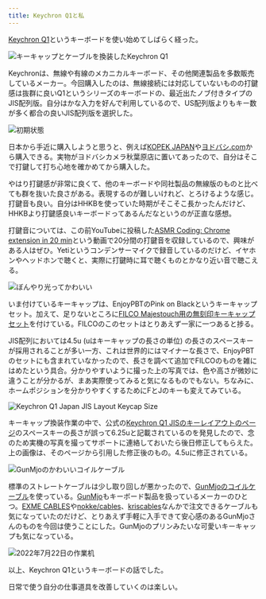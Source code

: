 ```yaml
---
title: Keychron Q1と私
---
```

[Keychron Q1](https://www.keychron.com/products/keychron-q1-qmk-custom-mechanical-keyboard-japan-jis-layout)というキーボードを使い始めてしばらく経った。

![](https://lh3.googleusercontent.com/docs/ADP-6oF-6Lih_ir4SRSBU8EoxB0F_pMkc9vFu0oZuKauLq7Z5hI1X1B0JWEZB2KyZVjDCs7Frnffk6wH_ANVmMJHIquNneZQarBuUtShNYxRP2ZgRSl09j0hBNPuiEOSgJ1pYiCHajDrbx9T2IyyOG1Kw75wEuZQ2YhDAOgMMenXs1HdkcH67p_pl_fW62hzSdh_5GIKhXQX9CTIbfWUrkUdFIH9i_Iyt3Ph3GrLQLPxmN1oKdZKXgn2m4qiMy8d1RVBsPhEOxm27rtO8pq3LWWDXgQs2I8JHhARtGcv-s8OrerH7_tIeMPmSrfQtKXcrQ1lKTbZpkHRBSu9QRfVRahFIZwTGGU3TGohrswXDIesDUyjYS4LEW6FZRgQkjLYi860EJ0TZpRYpNAYhe1YpmmPJw2tixnEnGRPXVttP8SpWW3baVktRLNl9-Q26FWVNH4vWUUHpavGFvLnhoOvRrkgksHllr0tg1gb-MKtAZOwb9iDpPOUwEcNRMMW56wMnsFjKFT7l4N0JC_lvwsAb1CwrZB2G7JoCijoJDjwZzEofloMWugzZnZGut1T9fUFAICkx2CvgBgnPnsVl-k0ikK9K1X_2kjbw1BW9XPXPiCBtmZB1mHxk5oER86OIQvJKCkb7oCWEDZJG7DJmLmR2xkX9n-zXT9vn-rjJP8Bu27CYLEvC69mG4XzBlUDhQRrS5SqclsG5y4EpyuA1G0p_K2vUmJzkdg2TwiSHUBFstQyYfafRQsQK00xX8MCV0Lhb-68owlk9xRRbAWVZZMtNLyaTB_DbVGckG5vbpKEOUlduG_HfPLrHZ6zNjofFiI6hXaTg6RhLlft0-Q4pAZ5Bqx-8XFSLkDIeDa73AgdLMJ9kp5tMwFMmYikbjiLYh8MUvCeptHvV73A6Y-cn0xU2QXiKa4wOtf3HQmejRLUXjZqQGVWfoWU20YpuapossQoQarvTiNCasJk0EjPMHOFHjA1Anj32vdD6Vx6IOkHIZvKnQjIZNNmYSlcBxcm5WSaQb8cIxk4IqeRLcE6u2q6Xs45JlvF4iDpXryWLTUWtNNOcvlgm7miCKxCCvbKu_6OuoPRPnEeuEaSEIBInJFzzjK9GwmWUcTGo5s7h0aTeYjulcJQxVANEBNPzCnP3-jzM-qD1gjMPpk_0h5GmYetsKOC9KIZGcnn4fqHJJLL3gADQyjzCbJjliHfDvPYmnSh55g45852ymW78iwMISiXMp6ledlfUidJ1B3DGt7ghRDBsQtDeB_qYA "キーキャップとケーブルを換装したKeychron Q1")

Keychronは、無線や有線のメカニカルキーボード、その他関連製品を多数販売しているメーカー。今回購入したのは、無線接続には対応していないものの打鍵感は抜群に良いQ1というシリーズのキーボードの、最近出たノブ付きタイプのJIS配列版。自分はかな入力を好んで利用しているので、US配列版よりもキー数が多く都合の良いJIS配列版を選択した。

![](https://lh3.googleusercontent.com/docs/ADP-6oESyRvoiIwIImUhu2PgwZowujDfJ8h-UOqWK_Hb32fgo4v4i4wFkajv4022jyTFRK6i-DZCZugVUNlaXsPnu10nFU_Xifr83pkXLpuTMv3viw0FFuVZAmb0q5gm4n72Qbla9dOAVsnY0KMWM9k5Ir1bm6xp5XSmWpELryzduTpExsXIaEi1MUJsu7DwZgazRszomtXqeuHO_BETikBOVtE9oAapQzdUBjtpMLmMWlxT1eSpk5ILYmIbKnjdCXMXqwBcPp9pB4miiLA6gAwZU7JH4NWbJNmWzBXcZQlxjZV2-lZHpSKHvPHJxGvRCSQlttcUycESJSwRfWdPInXlPPR584IYtv9bewcGcOgHZA4SU6tr4ClxW4bwpTWkaExcY2ClFM91rX935c2rKHt3z8iadaR36XEcP2AEoNlkr0MhE8AZyhAr3MwhVBdZxOPINPyN5XybI98hidMWpsJc9v1MHuYeuY-05ShzKDG9O4pSAIH3nLC33rB46T3yTObHfdNRCvV8q6mPYDCh7FuLGWKloJZxD0gC4Bc8-Tj-MTUOBdAmAgcbhnJCb1XDzkIu47PJfMZvn1d1Hc01MQgv0rsQAPp6hddugOiuXAfvupjb51C1eS6wpJQZKFkAQIyUktjQ3zpamAG47BlWfEirdiSvY9ljr6s6sFV7vBRL1jJLbxCcXqLzJxbWJaJ7zhFMHXZQytzGWAATK33SvOomN4hgWhePS2x2iqQblRFqJHwhYs0DRE6js0kB7l1uxn3iFoTWCovaVAjUXZ_QqCFtiRe7tFug_sHbYVI_k9l-27YwGZkKPF21OjRpy8ENKfpDdxuohxzAGHKfQd20WhZBHXznUkFF4MdZOP5LSpr1H5ZA68cqLwusoIpYdsdptVZ9zPZq9ZfgV1UsqDQMNLsZFAxdLzGMmEYIhnkMJub9T4yPqM09wuIh9uaQt6_sgHZZZIev9CWKyFuBIgcQmE__1qB6qfsC1UUYJqX3tS44pzC4nzrfAgcRUlN-FhfmB5ONwX2aNV5Ppz3AgEz4elZk2673TdcLrYVQHk8ZKj7qmnYjRk5BItl3nhCIj1yxU7P3O9SwRqYfAQpfkEzeO2yJDOjjhHfWYENcZumNHURKgStJKAARDBe7mi243_lCeLcTWLX3KMvyTLfHxY0f4wREvf2Kr3Y3moSF_YOTAw4RXLvTl5p0jI0japLJwxc5ynUpj2RiU3jdDuJnucpjK9qVVhN8f2ruAfJEvJ8dFqBLeYRCUKqcVw "初期状態")

日本から手近に購入しようと思うと、例えば[KOPEK JAPAN](https://superkopek.jp/products/keychron-q1knob-us?variant=42638615904496)や[ヨドバシ.com](https://www.yodobashi.com/product/100000001007077436/)から購入できる。実物がヨドバシカメラ秋葉原店に置いてあったので、自分はそこで打鍵して打ち心地を確かめてから購入した。

やはり打鍵感が非常に良くて、他のキーボードや同社製品の無線版のものと比べても群を抜いた良さがある。表現するのが難しいけれど、とろけるような感じ。打鍵音も良い。自分はHHKBを使っていた時期がそこそこ長かったんだけど、HHKBより打鍵感良いキーボードってあるんだなというのが正直な感想。

打鍵音については、この前YouTubeに投稿した[ASMR Coding: Chrome extension in 20 min](https://www.youtube.com/watch?v=B5wdRcv-zQA&t=531s)という動画で20分間の打鍵音を収録しているので、興味がある人はぜひ。Yetiというコンデンサーマイクで録音しているのだけど、イヤホンやヘッドホンで聴くと、実際に打鍵時に耳で聴くものとかなり近い音で聴こえる。

![](https://lh3.googleusercontent.com/docs/ADP-6oFL5PkHaFfxyi96LpiSSWU2vhe2WbvfAp8SjaDGhyCnjO9kQ3d5-zTSrb84WLOTwRN0KOTVpZDLgXkwK0HyH2Qtn57KbjdsQjotuqLhNAuEax14idClWkzX6XKDCR4741Dt9nkedE6C-P5Vsfy5vcRQE1__KsueLbmxjt-PjCRGWqSkRFg4aPL13g03ibTjinvnwXR-QLYJxRMh-NSZMU8lCDDE9zQV0ryM7065h9rlxoRjb9aMA3yjs9--BRsR4c21387m-BL0Twp3djtJOJLovpvGcZP_CDM2_o31K6jPp3fTJGSectRpxtMIl0XGkiezt6Ljwy8Slm1TeqUvfvzz_FeFtvN5pXbsKymK9qDPpBWNCDBxOhK1fefWbuZKqueGLVUUwKk5uq6viv7WKcq4N-ubcvGbSBHIsAB2s4Uc0x_G-n2ZYlAUlnWNbxtXA839klPia85ROjmRHp-BKb4IwQtw0doOPXDnamIxOSlpJBck7X6r_0jznvv7qUIxX0UDwv_TeTEnRAA8Wml7WgrRB1zinGSHoB-zAtP_TViymTNxVh0o01KzgYm34hqmJzfgCGsgTTOb1g4YTIXvavQxv4cO3EuIlsFXsTZGKgkrJuU5YcVQfI7Ve7QCu_0yn3oLkyW5VGGbQEq8AdivK3PUxnI-2RaEY_tQw1b6QomZ1XKdbTF8EF8O1NhYAZGx7mBe1jT7xsMvTKZOQGd1zRODlqHfBlNwv9UDsl5DD997ODvZq-zfuJC4AfaPGFAL7wdvQX7nBf2AxoMOSgEeohVGBIoOgTB3AIAP6kO7zgnTtvZqDPvx6NHFC_CoEoknsojuW8q8AnkIhPMavhp3Hgq6wdVnDJ4ueeukAwGOKsl4XW5hj7L2scmt4bo-7BT5IWA0RuMk4z6GV1R2y-xYiMT1PeMeBplJJy7Qw1cpZRAisUVXfg9QELSVTuj-rxa765WNhP-UaSdPuv1lA-2r2_rlvPb3YmSK8eeSg41vHiCjJHf8JkxDeEbGKKstrWit02iVq7MGqh2mo3hac3kRUcNMsr3RxGSvUSO038D01DARWO0eLekULsMCGkzFypse1lwuS7aUqqVP8Dr8nhMX03cltEnkesWTn4TqDvMQ2zWP4NvT6M02koxA9OpylCV7kQNL7gOlSmkk04UjhhuAKthixPfftu7mlJSytR6twpxtCZyBU2MplWTpcB3K51ATsg7q0Zre-bNyOZPjFQ8r0eDFpI8Wg_D9pZdL7_evNFGQAX-fLw "ぼんやり光ってかわいい")

いま付けているキーキャップは、EnjoyPBTのPink on Blackというキーキャップセット。加えて、足りないところに[FILCO Majestouch用の無刻印キーキャップセット](https://www.amazon.co.jp/dp/B00R1BZ60K)を付けている。FILCOのこのセットはとりあえず一家に一つあると捗る。

JIS配列においては4.5u (uはキーキャップの長さの単位) の長さのスペースキーが採用されることが多い一方、これは世界的にはマイナーな長さで、EnjoyPBTのセットにも含まれていなかったので、長さを調べて追加でFILCOのものを雑にはめたという具合。分かりやすいように撮った上の写真では、色や高さが微妙に違うことが分かるが、まあ実際使ってみると気になるものでもない。ちなみに、ホームポジションを分かりやすくするためにFとJのキーも変えてみている。

![](https://lh3.googleusercontent.com/docs/ADP-6oHF-8CkBNzmbZku2CSMesHp9pYDHzgTU7X5sP4wQQQOdDAufB8D_b-JjOpf3DKv0i_E1bw99nIed5udieMtOsKCxp1GOFGQ_Jo1QFegdTOR9e0CRJw41OILdKyMSOU0f2tmAOp3xlCzx1pbn2d4s_oNfakr6kqHzRtfyqZCH7XcWNH56MVLPkfiho5ZrvRD8Mn5XVpB0_-niSSWN1GbXyBvnIcHl-3MXlwKIJ2UI0ByJ4P6xfll54ukXyZCKv8_Ce6FJjl8ybkzyrcwvRAyf-D4wxCq9Hq_yvO1EdipkvRb6dW7CiiCUrMLBRx-GAkCiipcWF1JJ6J1lLtjn8Emf-tu-dZ0M7gP2pt8MnG0CCymQ1esBqeLIRWNe7C5clnIC13OUsIU1ctz2bZ9wKkOMTG7UWQz_l_febWhmgXAejWfsCUv_2gI5tJpi700TZoJ_z2qdweoBfwFOI-U9RvtWSW_YqSlzU08_zXjLQpzQYfP3JUg2jPZBBJ4gBXHcj39eXZYqpi_xz1qTaz40HtGAM2tUQo4zXwMPL_9al7EGd1dVIQtFWw12c2Ads0yczh7wvlYoBBZh190tbgzIINfhAYdP4f_gAPCavIJ6Pmc256FnaVKZs0eheAPrBk-wiq0P_dbvnFJafHvMNLp2buQaDmM6KAMiY08oM7Z8n0ALBPfLqkmf9D1H5pqfOz5td1LGXbX35eVrBtBNLBEhsNmx5oZd0WqrnclURwC3G0Gv9GgSN4oAMYMRdJQUvafFa3ENUehxRr3QdAmePpOvLuXZMhfYNjCYJs_v5afNnKD7A8WaHyJzhlGCZenmS43S1wwuVikj1eSJd8F9l5T8bE-1ff5ulSK8gpmio9o4AIkG4NOn9ZXC50K-_sXYtyVsMmqL9LHio4bKVE4I21ru5EcbB1hq9mEN5r1oYF-JThhoqQDgQitZtAkPPhUh5BM1QjYNiZGvXDZWvtT85DWvGmnmuniZtxYqA770iO1edcpckth0fEHHH2u1IPcve1A3HsQzbLtMktCyaBydeoTIpooS0jesCBLioDq70auNyd1oBwhb-98glK-Eecuzr7jdCqvKIB-IEjAHxvRom6w0EIlD6bePvJPN-Tuk8T81M1YWf4SffD_ptfwVR2cSjrGm54odh6JTyA69sN6jplTTUdAGy1mClXA9GuuIou8VT4TvrEGNCk_GdS-wq3gHm-LUKWy2C3izvwbErJ5A8gInDjhmy-grMHvEjOt25Zr2-5wua7YR7IsFA "Keychron Q1 Japan JIS Layout Keycap Size")

キーキャップ換装作業の中で、公式の[Keychron Q1 JISのキーレイアウトのページ](https://www.keychron.com/pages/keychron-q1-japan-jis-layout-keycap-size)のスペースキーの長さが誤って6.25uと記載されているのを発見したので、念のため実機の写真を撮ってサポートに連絡しておいたら後日修正してもらえた。上の画像は、そのページから引用した修正後のもの。4.5uに修正されている。

![](https://lh3.googleusercontent.com/docs/ADP-6oFqPtEenW9Qo-1_GxnGKG9WPTy-HrmIYsb3ZzSGUFIlMbdrGWGEiuRoL4dXM4Vevv2_8SghtVoETbjqb05m5lFDdqafSeZGz91m-Es4mHSNxIwULsqsQIviz6kYbbOB0TVXmX7vcyfPBtILDbwR5Xfmbp85OkAP9UENRjj6Ifv8d2OGz1fhayVgndpqeTlyo58t5hbWvsV201RsoqeB1xi9PkzthCh-X0Zr0b2itteOBeQ_RggG66QIvbqOMKoqOWwSqLRr_w-1eIOqel-ejssmhIARV1-6itUynPXppRAEUq-zZefh_q9X4gNsHdhw_pcx77pN8bySGjg7xTJWYlvD9tx8nNkV9dpipupcuJnCVpDNbsM_FRFZMHzcx8C8-8pnmjxe8ojV0TfJBSdNJBRxVftr2JxUsJpyHGjxhfs4Xhzfk7XVOAaj52NIxPSViKfDiMOaGrsbE1gE8CcFJxl6ppvluQook4vXueDYkii-TB4BOo7bhUtkMJj18Sl6yU2pP2DT315eB_68QVTB8EY8qIGj_xQiOyF6QKJHoDGBbtUNib5VKdbJzFaX3dBv6OSfDqhDdrJD85gfAV1bKErcsY7QfWl_QiGqe9gCiwUT6DZzHAZnEA2EYhXCZZHTIGFxfhahpSFV1vG41tUa9Dbx6AzC8ccTomJHs1s4gQnZ2kOw_BNlvJjW04-a4ao341ux230-qKx-h2EZEVLtQP4ezZUPtQpBHDRIHh5IWNGjGVbV9CTJB7Q80hzYQc2ISg0ytNEAzv3G6b_8cTNnn4s_brmHSqrU_b1JX5LEcp_DmrafyDo6lFyJcluuPCN3wXCBVVliu8f_bq4cc94kty9_OSR_OYARIPCWP7wWJV38uj-3gn-QyRNm_w6s6QgjXnn3Rq6J3njKeSjMrSYSb_PgqnDlvSOyKcAVzEtMndC4hfWgkxlP11s-_25SkX1DPWxvD_L6cxsUQTvGQKmRmy6ni0uRBzfWR1ti3SQIgMFXvxjHrnNnPsdorFWuYY9xhP7Nhi3H4jPPBPdUjw3j8Wyuw66gEta2lQ_XczcSn6YcySTRl1SW-VRTkTRq7vyHk2c9Gno-mRXSgy3CSYvQS2F41o-UwIjeoh3Rrbl9UW7jS1xFQsGTyTC-PZmllBCvba_SoJP4FC4kL4rrt0n0MsOtQUsmT9_Y-P70M8486_VaiXDh2s7FA0vrlNX05rAPWh3lAnKkmVyUe0-CHYJkT6qne2UFeeznZCPsQammcODRtcJs1A "GunMjoのかわいいコイルケーブル")

標準のストレートケーブルは少し取り回しが悪かったので、[GunMjoのコイルケーブル](https://www.amazon.co.jp/dp/B09F5T7LTQ)を使っている。[GunMjo](https://www.gunmjo.com/)もキーボード製品を扱っているメーカーのひとつ。[EXME CABLES](https://exmecables.com/)や[nokke/cables](https://www.nokke-labora.com/)、[kriscables](https://kriscables.com/)なんかで注文できるケーブルも気になっていたのだけど、とりあえず手軽に入手できて安心感のあるGunMjoさんのものを今回は使うことにした。GunMjoのプリンみたいな可愛いキーキャップも気になっている。

![](https://lh3.googleusercontent.com/docs/ADP-6oGy1wVw_gwh-GfMbwAEghoXKURpLR8t03MijjZXUABnVj1nrk6-tMU8p3JcZ43ymo-gAy1N07Kx-UmfGqYHpUe8YGq1GQv4gKm6fgP0NMOdldOd3RzkM-h4TGosc4FJcTh4mgTuFDIC9W4Xayw9nZl7YdpokqR6x7Af0KdlVo64mR0cAY_PTxv20nOxGyvxd0Bq_iPn7BH1IbUaAH42dBJLLnPaP676c1Gh8EtNAwKhboGX3Il1GKgGk4_i2DR8nEyd_mORBzodbW99phC01ilfub9FPLKVVzoJCoJ_JjhhL46o74lidaMDckTkVatC-bzwm5fu1VJVngkJdVhskovF0zz1w7b8-V1EU1tpwyz6RciTQkfeAi8jiFaLYu0dFbyrYG4gbByN3XkAK4gL4z-4qdzs23fXGw9mnSwP4Gfzd6XizNLlZABTwEiY6bisy6ermfXpvpK_cAlqtKXh2IyjEY8PR7eHBiLPvYt5wpPG82fwMSKZxgl4ykC56zt6CtY7hAA-mgrSOsr48zHeG6hsOHP_0w5iEbtHmBQglN7qmzMBEUO10n2_A075s7Ewi8INfjKrXdQcNOPiG5vENlMeefMK8oDOyc43SjRLXen5ZyUBu1HPdC1PyyRaPYhDw7hkTBTliq2V_eAryN0zt1hL5-d7CE3melwdN5b-LqUP82_1ujdgtQIonLNJgrB27-01r6wHrhID_Lpxmaz6m1mjY1Dlvm7aJknlyqUqLf-8Q49lHP6-jV-eCpiC68Q08CIq1a4iw4ydM1wl_u5JrSu4A6Te879qnDXNB8AxrfQrpp76csIdCFtl_y3xPHOtLT72rTevnma6p__KOE9jvOHwAwE_VOr9hD7VWcz5nUQGAM-8RH9Ygw6ti9mU8la-pU3R7A0fZJ6yj7rTpj1ooEaJ6gOTgJqFTiPJwoddh2yLgla5z2GcjWLVvwy02hSnHDJk1Btddsz77QIoPw4qMOVCGQWWoUcuvBikt0ERHB1mbjneITLqH6lW7RlDep5N-39sXXS6YJD9mij1mNTwFVoy5B4ezltTXGe2FNvrc8OPujRVLQ7NGcxLiHbUzOhW8xKGYEdxKCTcPrgFEjy3-UWLTT9FUacxIF9QzxYxIdDjNBQvbBsOqg-s2LocE40ecXj22qb0Se4pnmRvKPKJdPGfxFKFAOk3P6hWY8e8GHtwoasIugMltD3VoCSW58rE9C85umNjdZbPKUGowoskPuYwEzwuOLa0YvSx9wHlpdARQwBOHQ "2022年7月22日の作業机")

以上、Keychron Q1というキーボードの話でした。

日常で使う自分の仕事道具を改善していくのは楽しい。
